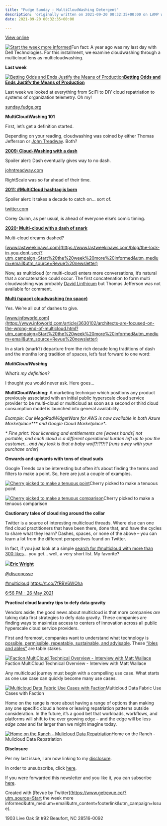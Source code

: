 ```yaml
---
title: "Fudge Sunday - MultiCloudWashing Detergent"
description: 'originally written on 2021-09-20 00:32:35+00:00 on LAMP with vi, WordPress, Jekyll, Gatsby Cloud, Netlify, Revue, Substack, or Buttondown'
date: 2021-09-20 00:32:35+00:00

---
```


[View online](https://sunday.fudge.org/issues/fudge-sunday-multicloudwashing-detergent-762371?utm_campaign=Issue&utm_content=view_in_browser&utm_medium=email&utm_source=Start+the+week+more+informed)

[![Start the week more informed](https://bucketeer-e05bbc84-baa3-437e-9518-adb32be77984.s3.amazonaws.com/public/images/6c21f0b8-870b-43c2-8fb6-b016edee038c_1200x115.png "Start the week more informed")](https://substackcdn.com/image/fetch/f_auto,q_auto:good,fl_progressive:steep/https%3A%2F%2Fbucketeer-e05bbc84-baa3-437e-9518-adb32be77984.s3.amazonaws.com%2Fpublic%2Fimages%2F6c21f0b8-870b-43c2-8fb6-b016edee038c_1200x115.png)Fun fact: A year ago was my last day with Dell Technologies. For this installment, we examine cloudwashing through a multicloud lens as multicloudwashing.

 **Last week**

[![Betting Odds and Ends Justify the Means of Production](https://bucketeer-e05bbc84-baa3-437e-9518-adb32be77984.s3.amazonaws.com/public/images/a10fa839-db03-4bf1-b642-8ca772b731c6_600x300.jpeg "Betting Odds and Ends Justify the Means of Production")](https://substackcdn.com/image/fetch/f_auto,q_auto:good,fl_progressive:steep/https%3A%2F%2Fbucketeer-e05bbc84-baa3-437e-9518-adb32be77984.s3.amazonaws.com%2Fpublic%2Fimages%2Fa10fa839-db03-4bf1-b642-8ca772b731c6_600x300.jpeg)**[Betting Odds and Ends Justify the Means of Production](https://sunday.fudge.org/issues/fudge-sunday-betting-odds-and-ends-justify-the-means-of-production-752134?utm_campaign=Start%20the%20week%20more%20informed&utm_medium=email&utm_source=Revue%20newsletter)**

Last week we looked at everything from SciFi to DIY cloud repatriation to systems of organization telemetry. Oh my!

[sunday.fudge.org](https://sunday.fudge.org/issues/fudge-sunday-betting-odds-and-ends-justify-the-means-of-production-752134?utm_campaign=Start%20the%20week%20more%20informed&utm_medium=email&utm_source=Revue%20newsletter)

 **MultiCloudWashing 101**

First, let’s get a definition started.

Depending on your reading, cloudwashing was coined by either Thomas Jefferson or [John Treadway](https://johntreadway.com?utm_campaign=Start%20the%20week%20more%20informed&utm_medium=email&utm_source=Revue%20newsletter). Both?

**[2009: Cloud-Washing with a dash](https://johntreadway.com/2009/08/20/cloud-washingsalesforce-com/?utm_campaign=Start%20the%20week%20more%20informed&utm_medium=email&utm_source=Revue%20newsletter)**

Spoiler alert: Dash eventually gives way to no dash.

[johntreadway.com](https://johntreadway.com/2009/08/20/cloud-washingsalesforce-com/?utm_campaign=Start%20the%20week%20more%20informed&utm_medium=email&utm_source=Revue%20newsletter)

RightScale was so far ahead of their time.

**[2011: #MultiCloud hashtag is born](https://twitter.com/chrisaddis/status/33694295991001088?s=20&utm_campaign=Start%20the%20week%20more%20informed&utm_medium=email&utm_source=Revue%20newsletter)**

Spoiler alert: It takes a decade to catch on… sort of.

[twitter.com](https://twitter.com/chrisaddis/status/33694295991001088?s=20&utm_campaign=Start%20the%20week%20more%20informed&utm_medium=email&utm_source=Revue%20newsletter)

Corey Quinn, as per usual, is ahead of everyone else’s comic timing.

**[2020: Multi-cloud with a dash of snark](https://www.lastweekinaws.com/blog/the-lock-in-you-dont-see/?utm_campaign=Start%20the%20week%20more%20informed&utm_medium=email&utm_source=Revue%20newsletter)**

Multi-cloud dreams dashed?

[www.lastweekinaws.com](https://www.lastweekinaws.com/blog/the-lock-in-you-dont-see/?utm_campaign=Start%20the%20week%20more%20informed&utm_medium=email&utm_source=Revue%20newsletter)

Now, as multicloud (or multi-cloud) enters more conversations, it’s natural that a concatenation could occur. The first concatenation to form multi cloudwashing was probably [David Linthicum](https://www.infoworld.com/author/David-Linthicum/?utm_campaign=Start%20the%20week%20more%20informed&utm_medium=email&utm_source=Revue%20newsletter) but Thomas Jefferson was not available for comment.

**[Multi (space) cloudwashing (no space)](https://www.infoworld.com/article/3630102/architects-are-focused-on-the-wrong-end-of-multicloud.html?utm_campaign=Start%20the%20week%20more%20informed&utm_medium=email&utm_source=Revue%20newsletter)**

Yes. We’re all out of dashes to give.

[www.infoworld.com](https://www.infoworld.com/article/3630102/architects-are-focused-on-the-wrong-end-of-multicloud.html?utm_campaign=Start%20the%20week%20more%20informed&utm_medium=email&utm_source=Revue%20newsletter)

In a stark (snark?) departure from the rich decade long traditions of dash and the months long tradition of spaces, let’s fast forward to one word:

***MultiCloudWashing***

*What’s my definition?*

I thought you would never ask. Here goes…

**MultiCloudWashing**: A marketing technique which positions any product previously associated with an initial public hyperscale cloud service provider to be multi-cloud or multicloud as soon as a second or third cloud consumption model is launched into general availability.

*Example: Our MegaRadWidgetWare for AWS is now available in both Azure Marketplace\*\*\* and Google Cloud Marketplace\***.***

*\* Fine print: Your licensing and entitlements are [waves hands] not portable, and each cloud is a different operational burden left up to you the customer… and hey look is that a baby wolf?!?!?!? [runs away with your purchase order]*

 **Onwards and upwards with tons of cloud suds**

Google Trends can be interesting but often it’s about finding the terms and filters to make a point. So, here are just a couple of examples.

[![Cherry picked to make a tenuous point](https://bucketeer-e05bbc84-baa3-437e-9518-adb32be77984.s3.amazonaws.com/public/images/1b8b9a57-debd-4a23-8747-08c10b886dde_600x409.png "Cherry picked to make a tenuous point")](https://substackcdn.com/image/fetch/f_auto,q_auto:good,fl_progressive:steep/https%3A%2F%2Fbucketeer-e05bbc84-baa3-437e-9518-adb32be77984.s3.amazonaws.com%2Fpublic%2Fimages%2F1b8b9a57-debd-4a23-8747-08c10b886dde_600x409.png)Cherry picked to make a tenuous point

[![Cherry picked to make a tenuous comparison](https://bucketeer-e05bbc84-baa3-437e-9518-adb32be77984.s3.amazonaws.com/public/images/7e93c5d9-2eb7-4785-b3ea-40d286fec395_600x400.png "Cherry picked to make a tenuous comparison")](https://substackcdn.com/image/fetch/f_auto,q_auto:good,fl_progressive:steep/https%3A%2F%2Fbucketeer-e05bbc84-baa3-437e-9518-adb32be77984.s3.amazonaws.com%2Fpublic%2Fimages%2F7e93c5d9-2eb7-4785-b3ea-40d286fec395_600x400.png)Cherry picked to make a tenuous comparison

 **Cautionary tales of cloud ring around the collar**

Twitter is a source of interesting multicloud threads. Where else can one find cloud practitioners that have been there, done that, and have the cycles to share what they learn? Dashes, spaces, or none of the above – you can learn a lot from the different perspectives found on Twitter.

In fact, if you just look at a simple [search for #multicloud with more than 300 likes](https://twitter.com/search?f=live&q=%28%23multicloud%29%20min_faves%3A300&src=typed_query&utm_campaign=Start%20the%20week%20more%20informed&utm_medium=email&utm_source=Revue%20newsletter)… you get… well, a very short list. My favorite?

[![](https://bucketeer-e05bbc84-baa3-437e-9518-adb32be77984.s3.amazonaws.com/public/images/7a8f8b41-70b8-469d-ba81-d4c2bd1faadb_600x423.jpeg)](https://substackcdn.com/image/fetch/f_auto,q_auto:good,fl_progressive:steep/https%3A%2F%2Fbucketeer-e05bbc84-baa3-437e-9518-adb32be77984.s3.amazonaws.com%2Fpublic%2Fimages%2F7a8f8b41-70b8-469d-ba81-d4c2bd1faadb_600x423.jpeg)**[Eric Wright](https://twitter.com/discoposse/status/1397688148742787074)**

[@discoposse](https://twitter.com/discoposse/status/1397688148742787074)

[#multicloud](https://twitter.com/search?q=%23multicloud "#multicloud") <https://t.co/7fRBV6WOha>

 [6:56 PM - 26 May 2021](https://twitter.com/discoposse/status/1397688148742787074)

 **Practical cloud laundry tips to defy data gravity**

Vendors aside, the good news about multicloud is that more companies *are* taking data first strategies to defy data gravity. These companies are finding ways to maximize access to centers of innovation across all public hyperscale cloud service providers.

First and foremost, companies want to understand what technology is [possible, permissible, repeatable, sustainable, and advisable](https://sunday.fudge.org/issues/fudge-sunday-possible-permissible-sustainable-repeatable-advisable-732793?utm_campaign=Start%20the%20week%20more%20informed&utm_medium=email&utm_source=Revue%20newsletter). These [“ibles and ables”](https://sunday.fudge.org/issues/fudge-sunday-possible-permissible-sustainable-repeatable-advisable-732793?utm_campaign=Start%20the%20week%20more%20informed&utm_medium=email&utm_source=Revue%20newsletter) are table stakes.

[![Faction MultiCloud Technical Overview - Interview with Matt Wallace](https://bucketeer-e05bbc84-baa3-437e-9518-adb32be77984.s3.amazonaws.com/public/images/bd573cf6-70f6-4a46-951d-4ff298f741f7_600x338.jpeg "Faction MultiCloud Technical Overview - Interview with Matt Wallace")](https://substackcdn.com/image/fetch/f_auto,q_auto:good,fl_progressive:steep/https%3A%2F%2Fbucketeer-e05bbc84-baa3-437e-9518-adb32be77984.s3.amazonaws.com%2Fpublic%2Fimages%2Fbd573cf6-70f6-4a46-951d-4ff298f741f7_600x338.jpeg)Faction MultiCloud Technical Overview - Interview with Matt Wallace

Any multicloud journey must begin with a compelling use case. What starts as one use case can quickly become many use cases.

[![Multicloud Data Fabric Use Cases with Faction](https://bucketeer-e05bbc84-baa3-437e-9518-adb32be77984.s3.amazonaws.com/public/images/bba3f29b-d244-4cb7-9d4d-5c1987395c2f_600x338.jpeg "Multicloud Data Fabric Use Cases with Faction")](https://substackcdn.com/image/fetch/f_auto,q_auto:good,fl_progressive:steep/https%3A%2F%2Fbucketeer-e05bbc84-baa3-437e-9518-adb32be77984.s3.amazonaws.com%2Fpublic%2Fimages%2Fbba3f29b-d244-4cb7-9d4d-5c1987395c2f_600x338.jpeg)Multicloud Data Fabric Use Cases with Faction

Home on the range is more about having a range of options than making any one specific cloud a home or leaving repatriation patterns outside consideration. In the future, it’s a good bet that workloads, workflows, and platforms will shift to the ever growing edge – and the edge will be less *edge case* and far larger than we might imagine today.

[![Home on the Ranch - Mulicloud Data Repatriation](https://bucketeer-e05bbc84-baa3-437e-9518-adb32be77984.s3.amazonaws.com/public/images/729fe278-f88c-4090-9492-544ccd23d434_600x450.jpeg "Home on the Ranch - Mulicloud Data Repatriation")](https://substackcdn.com/image/fetch/f_auto,q_auto:good,fl_progressive:steep/https%3A%2F%2Fbucketeer-e05bbc84-baa3-437e-9518-adb32be77984.s3.amazonaws.com%2Fpublic%2Fimages%2F729fe278-f88c-4090-9492-544ccd23d434_600x450.jpeg)Home on the Ranch - Mulicloud Data Repatriation

 **Disclosure**

Per my last issue, I am now linking to my [disclosure](https://jaycuthrell.com/disclosure/?utm_campaign=Start%20the%20week%20more%20informed&utm_medium=email&utm_source=Revue%20newsletter).

In order to unsubscribe, click [here](#).

If you were forwarded this newsletter and you like it, you can subscribe [here](https://sunday.fudge.org/?utm_campaign=Issue&utm_content=forwarded&utm_medium=email&utm_source=Start+the+week+more+informed).

Created with [Revue by Twitter](https://www.getrevue.co/?utm_source=Start the week more informed&utm_medium=email&utm_content=footerlink&utm_campaign=Issue).

1903 Live Oak St #92 Beaufort, NC 28516-0092


